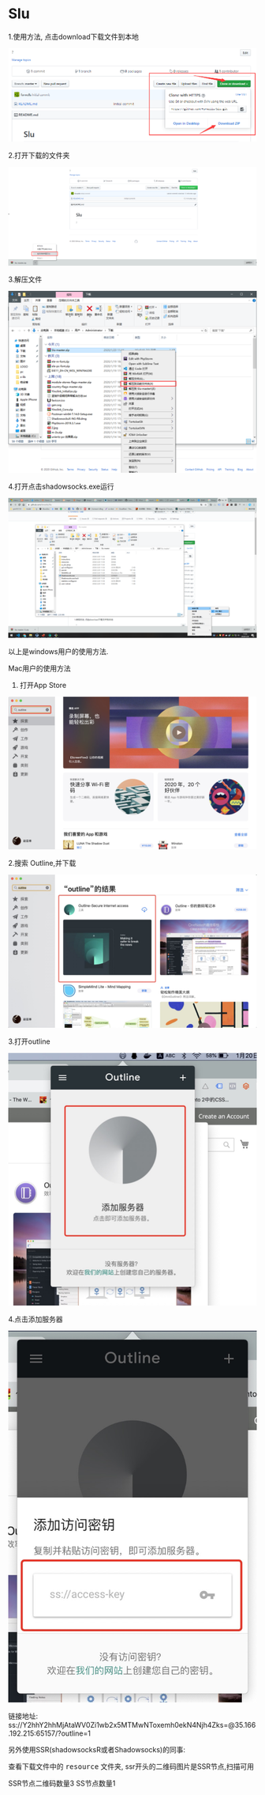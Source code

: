 # Slu

1.使用方法, 点击download下载文件到本地

![avatar](/images/down.png)

2.打开下载的文件夹

![avatar](/images/open_1.png)

3.解压文件

![avatar](/images/open_2.png)

4.打开点击shadowsocks.exe运行

![avatar](/images/open_3.png)

以上是windows用户的使用方法.

Mac用户的使用方法

1. 打开App Store

![avatar](/images/mac/step_1.jpg)

2.搜索 Outline,并下载

![avatar](/images/mac/step_2.jpg)

3.打开outline

![avatar](/images/mac/step_3.jpg)

4.点击添加服务器

![avatar](/images/mac/step_4.jpg)

链接地址:
ss://Y2hhY2hhMjAtaWV0Zi1wb2x5MTMwNToxemh0ekN4Njh4Zks=@35.166.192.215:65157/?outline=1


另外使用SSR(shadowsocksR或者Shadowsocks)的同事:

查看下载文件中的 <kbd>resource</kbd> 文件夹, ssr开头的二维码图片是SSR节点,扫描可用

SSR节点二维码数量3
SS节点数量1
